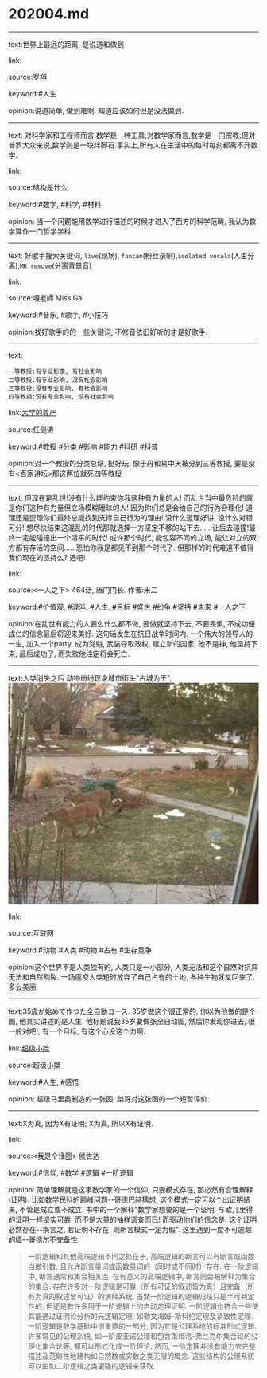 # 202004.md

---

text:世界上最远的距离, 是说道和做到

link:

source:罗翔

keyword:#人生

opinion:说道简单, 做到难啊. 知道应该如何但是没法做到.

---

text: 对科学家和工程师而言,数学是一种工具;对数学家而言,数学是一门宗教;但对普罗大众来说,数学则是一块绊脚石.事实上,所有人在生活中的每时每刻都离不开数学.

link:

source:结构是什么

keyword:#数学, #科学, #材料

opinion: 当一个问题能用数学进行描述的时候才进入了西方的科学范畴, 我认为数学算作一门哲学学科.

---

text: 好歌手搜索关键词, `live`(现场), `fancam`(粉丝录制),`isolated vocals`(人生分离),`MR remove`(分离背景音)

link:

source:嘎老師 Miss Ga

keyword:#音乐, #歌手, #小技巧

opinion:找好歌手的的一些关键词, 不修音依旧好听的才是好歌手.

---

text:
```
一等教授:有专业影像, 有社会影响
二等教授:有专业影响, 没有社会影响
三等教授:没有专业影响, 有社会影响
四等教授:没有专业影响, 没有社会影响
```
link:[大学的尊严](https://www.youtube.com/watch?v=yyTcy9ojK_E)

source:任剑涛

keyword:#教授 #分类 #影响 #能力 #科研 #科普

opinion:对一个教授的分类总结, 挺好玩. 像于丹和易中天被分到三等教授, 要是没有\<百家讲坛\>那这两位就死四等教授

---

text: 但现在是乱世!没有什么能约束你我这种有力量的人! 而乱世当中最危险的就是你们这种有力量但立场模糊暧昧的人! 因为你们总是会给自己的行为合理化! 道理还是歪理你们最终总能找到支撑自己行为的理由! 没什么道理好讲, 没什么对错可分! 想尽快结束这混乱的时代那就选择一方坚定不移的站下去......让后去碰撞!最终一定能碰撞出一个清平的时代! 或许那个时代, 能包容不同的立场, 能让对立的双方都有存活的空间......恐怕你我是都见不到那个时代了. 但那样的时代难道不值得我们现在的坚持么? 选吧!

link:

source:\<一人之下\> 464话, 唐门门长. 作者:米二

keyword:#价值观, #混沌, #人生, #目标 #盛世 #纷争 #坚持 #未来 #一人之下

opinion:在乱世有能力的人要么什么都不做, 要做就坚持下去, 不要畏惧, 不成功便成仁的信念最后将迎来美好. 这句话发生在抗日战争时间内. 一个伟大的领导人的一生, 加入一个party, 成为党魁, 武装夺取政权, 建立新的国家, 他不是神, 他坚持下来, 最后成功了, 而失败他注定将会死亡.

---

text:人类消失之后 动物纷纷现身城市街头"占城为王", ![](./img/1.jpg)

link:

source:互联网

keyword:#动物 #人类 #动物 #占有 #生存竞争

opinion:这个世界不是人类独有的, 人类只是一小部分, 人类无法和这个自然对抗异无法和自然割裂. 一场瘟疫人类短时放弃了自己占有的土地, 各种生物就又回来了. 多么美丽.

---

text:35歳が始めて作つた全自動コース. 35岁做这个很正常的, 你以为他做的是个图, 他其实讲述的是人生. 他标题说我35岁要做张全自动图, 然后你发现你进去, 很一般对吧!, 有一个目标, 有这个心没这个力啊.

link:[超级小桀](https://www.douyu.com/74751)

source:超级小桀

keyword:#人生, #感悟

opinion: 超级马里奥制造的一张图, 桀哥对这张图的一个短暂评价.

---

text:X为真, 因为X有证明; X为真, 所以X有证明.

link:

source:\<我是个怪圈\> 侯世达

keyword:#信仰, #数学 #逻辑 #一阶逻辑

opinion: 简单理解就是这事数学家的一个信仰, 只要模式存在, 那必然有合理解释(证明). 比如数学民科的巅峰问题\-\-哥德巴赫猜想, 这个模式一定可以个出证明结果, 不管是成立或不成立. 书中的一个解释"数学家想要的是一个证明, 与欧几里得 的证明一样坚实可靠, 而不是大量的抽样调查而已! 而驱动他们的信念是: 这个证明必然存在\-\-换言之, 若证明不存在, 则所言模式一定为假". 这里遇到一度不可逾越的墙\-\-哥德尔不完备性.

> 一阶逻辑和其他高端逻辑不同之处在于, 高端逻辑的断言可以有断言或函数当做引数, 且允许断言量词或函数量词的（同时或不同时）存在. 在一阶逻辑中, 断言通常和集合相关连. 在有意义的高端逻辑中, 断言则会被解释为集合的集合. 存在许多对一阶逻辑是可靠（所有可证的叙述皆为真）且完备（所有为真的叙述皆可证）的演绎系统. 虽然一阶逻辑的逻辑归结只是半可判定性的, 但还是有许多用于一阶逻辑上的自动定理证明. 一阶逻辑也符合一些使其能通过证明论分析的元逻辑定理, 如勒文海姆–斯科伦定理及紧致性定理.   一阶逻辑是数学基础中很重要的一部分, 因为它是公理系统的标准形式逻辑. 许多常见的公理系统, 如一阶皮亚诺公理和包含策梅洛-弗兰克尔集合论的公理化集合论等, 都可以形式化成一阶理论. 然而, 一阶定理并没有能力去完整描述及范畴性地建构如自然数或实数之类无限的概念. 这些结构的公理系统可以由如二阶逻辑之类更强的逻辑来获取.
